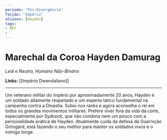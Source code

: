 ```yaml
---
período: "Pós-Divergência"
facção: "Império"
aliases: [Hayden]
tags:
- NPC
- 
---
```


# **Marechal da Coroa Hayden Damurag**
*Leal e Neutro, Humano Não-Binário*

**Links:** [[Império Dwendaliano]]

---

Um veterano militar do império por aproximadamente 20 anos, Hayden é um soldado altamente respeitado e um esperto tático fundamental na campanha contra a Dinastia. Subiu nos ranks e agora aconselha o rei em todos os grandes movimentos militares. Prefere viver fora da vida da corte, especialmente por Sydnock, que não combina nem um pouco com a personalidade prática de Hayden. Atualmente cuida da defesa da Guarnição Grimgard, está fazendo o seu melhor para manter os soldados vivos e o inimigo longe.